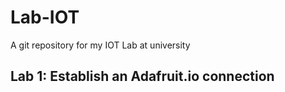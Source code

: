 # Lab-IOT
 A git repository for my IOT Lab at university
## Lab 1: Establish an Adafruit.io connection
